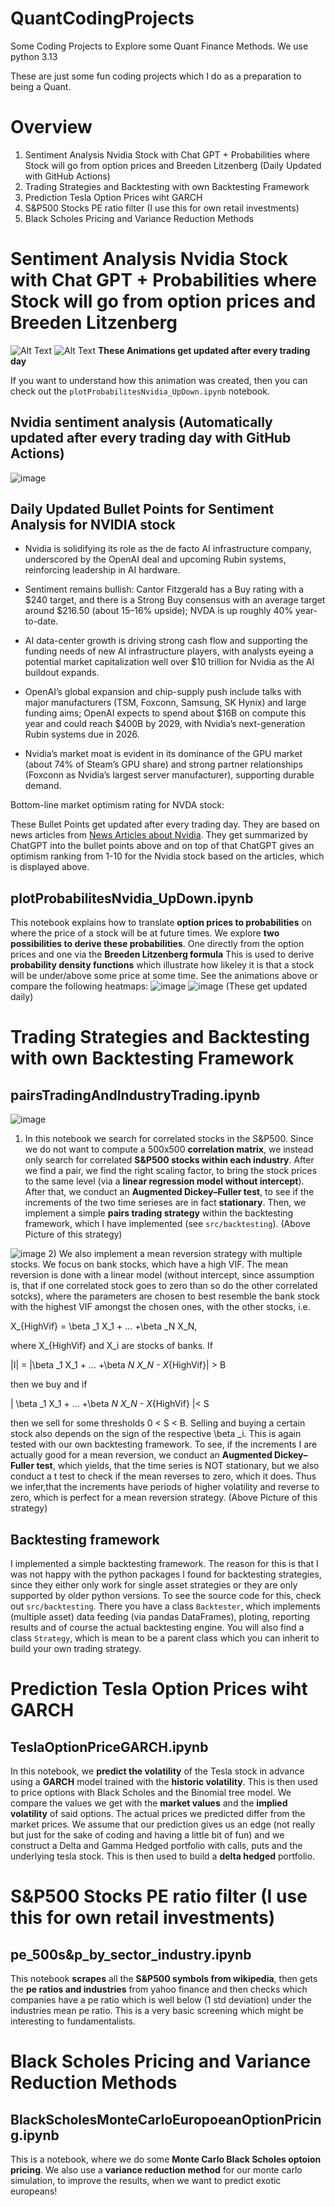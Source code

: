 # QuantCodingProjects
Some Coding Projects to Explore some Quant Finance Methods.
We use python 3.13

These are just some fun coding projects which I do as a preparation to being a Quant.

# Overview
1) Sentiment Analysis Nvidia Stock with Chat GPT + Probabilities where Stock will go from option prices and Breeden Litzenberg (Daily Updated with GitHub Actions)
2) Trading Strategies and Backtesting with own Backtesting Framework
3) Prediction Tesla Option Prices wiht GARCH
4) S&P500 Stocks PE ratio filter (I use this for own retail investments)
5) Black Scholes Pricing and Variance Reduction Methods

# Sentiment Analysis Nvidia Stock with Chat GPT + Probabilities where Stock will go from option prices and Breeden Litzenberg

![Alt Text](./animations/probPriceUnder.gif)
![Alt Text](./animations/probPriceUnderBreedenLitzenberg.gif)
**These Animations get updated after every trading day**

If you want to understand how this animation was created, then you can check out the `plotProbabilitesNvidia_UpDown.ipynb` notebook.

## Nvidia sentiment analysis (Automatically updated after every trading day with GitHub Actions)
![image](./pictures/ratingPlot.png)

<!--![image](./pictures/textRating.png)-->

## Daily Updated Bullet Points for Sentiment Analysis for NVIDIA stock
<!-- BulletPointStart -->
- Nvidia is solidifying its role as the de facto AI infrastructure company, underscored by the OpenAI deal and upcoming Rubin systems, reinforcing leadership in AI hardware.

- Sentiment remains bullish: Cantor Fitzgerald has a Buy rating with a $240 target, and there is a Strong Buy consensus with an average target around $216.50 (about 15–16% upside); NVDA is up roughly 40% year-to-date.

- AI data-center growth is driving strong cash flow and supporting the funding needs of new AI infrastructure players, with analysts eyeing a potential market capitalization well over $10 trillion for Nvidia as the AI buildout expands.

- OpenAI’s global expansion and chip-supply push include talks with major manufacturers (TSM, Foxconn, Samsung, SK Hynix) and large funding aims; OpenAI expects to spend about $16B on compute this year and could reach $400B by 2029, with Nvidia’s next-generation Rubin systems due in 2026.

- Nvidia’s market moat is evident in its dominance of the GPU market (about 74% of Steam’s GPU share) and strong partner relationships (Foxconn as Nvidia’s largest server manufacturer), supporting durable demand.

Bottom-line market optimism rating for NVDA stock: 
<!-- BulletPointEnd -->

These Bullet Points get updated after every trading day. They are based on news articles from [News Articles about Nvidia](https://markets.businessinsider.com/news/nvda-stock). They get summarized by ChatGPT into the bullet points above and on top of that ChatGPT gives an optimism ranking from 1-10 for the Nvidia stock based on the articles, which is displayed above.
## plotProbabilitesNvidia_UpDown.ipynb

This notebook explains how to translate **option prices to probabilities** on where the price of a stock will be at future times.
We explore **two possibilities to derive these probabilities**. One directly from the option prices and one via the **Breeden Litzenberg formula**
This is used to derive **probability density functions** which illustrate how likeley it is that a stock will be under/above some price at some time. See the animations above or compare the following heatmaps:
![image](./pictures/probPriceUnder.png)
![image](./pictures/probPriceUnderBreedenLitzenberg.png)
(These get updated daily)

# Trading Strategies and Backtesting with own Backtesting Framework
## pairsTradingAndIndustryTrading.ipynb
![image](./pictures/pairsTradingPic.png)
1) In this notebook we search for correlated stocks in the S&P500. Since we do not want to compute a 500x500 **correlation matrix**, we instead only search for correlated **S&P500 stocks within each industry**. After we find a pair, we find the right scaling factor, to bring the stock prices to the same level (via a **linear regression model without intercept**). After that, we conduct an **Augmented Dickey–Fuller test**, to see if the increments of the two time serieses are in fact **stationary**. Then, we implement a simple **pairs trading strategy** within the backtesting framework, which I have implemented (see `src/backtesting`). (Above Picture of this strategy)

![image](./pictures/MultipleStocksTrading.png)
2) We also implement a mean reversion strategy with multiple stocks. We focus on bank stocks, which have a high VIF. The mean reversion is done with a linear model (without intercept, since assumption is, that if one correlated stock goes to zero than so do the other correlated sotcks), where the parameters are chosen to best resemble the bank stock with the highest VIF amongst the chosen ones, with the other stocks, i.e. 

X_{HighVif} = \beta _1 X_1 + ... +\beta _N X_N,

where X_{HighVif} and X_i are stocks of banks. If 

|I| = |\beta _1 X_1 + ... +\beta _N X_N  - X_{HighVif}| > B

then we buy and if 

| \beta _1 X_1 + ... +\beta _N X_N  - X_{HighVif} |< S

 then we sell for some thresholds  0 < S < B. Selling and buying a certain stock also depends on the sign of the respective \beta _i. This is again tested with our own backtesting framework.
To see, if the increments I are actually good for a mean reversion, we conduct an **Augmented Dickey–Fuller test**, which yields, that the time series is NOT stationary, but we also conduct a t test to check if the mean reverses to zero, which it does. Thus we infer,that the increments have periods of higher volatility and reverse to zero, which is perfect for a mean reversion strategy. (Above Picture of this strategy)


## Backtesting framework
I implemented a simple backtesting framework. The reason for this is that I was not happy with the python packages I found for backtesting strategies, since they either only work for single asset strategies or they are only supported by older python versions. To see the source code for this, check out `src/backtesting`. There you have a class `Backtester`, which implements (multiple asset) data feeding (via pandas DataFrames), ploting, reporting results and of course the actual backtesting engine. You will also find a class `Strategy`, which is mean to be a parent class which you can inherit to build your own trading strategy.

# Prediction Tesla Option Prices wiht GARCH
## TeslaOptionPriceGARCH.ipynb

In this notebook, we **predict the volatility** of the Tesla stock in advance using a **GARCH** model trained with the **historic volatility**. This is then used to price options with Black Scholes and the Binomial tree model. We compare the values we get with the **market values** and the **implied volatility** of said options. The actual prices we predicted differ from the market prices. We assume that our prediction gives us an edge (not really but just for the sake of coding and having a little bit of fun) and we construct a Delta and Gamma Hedged portfolio with calls, puts and the underlying tesla stock.
This is then used to build a **delta hedged** portfolio.


# S&P500 Stocks PE ratio filter (I use this for own retail investments)
## pe_500s&p_by_sector_industry.ipynb

This notebook **scrapes** all the **S&P500 symbols from wikipedia**, then gets the **pe ratios and industries** from yahoo finance and then checks which companies have a pe ratio which is well below (1 std deviation) under the industries mean pe ratio. This is a very basic screening which might be interesting to fundamentalists.


# Black Scholes Pricing and Variance Reduction Methods
## BlackScholesMonteCarloEuropoeanOptionPricing.ipynb
This is a notebook, where we do some **Monte Carlo Black Scholes optoion pricing**. We also use a **variance reduction method** for our monte carlo simulation, to improve the results, when we want to predict exotic europeans!

